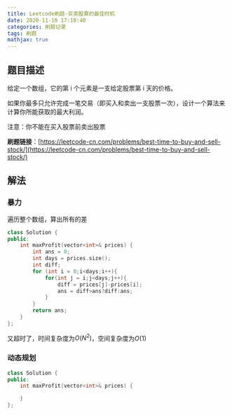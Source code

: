 ```yaml
---
title: Leetcode刷题-买卖股票的最佳时机
date: 2020-11-10 17:10:40
categories: 刷题记录
tags: 刷题
mathjax: true
---
```


## 题目描述

给定一个数组，它的第 i 个元素是一支给定股票第 i 天的价格。

如果你最多只允许完成一笔交易（即买入和卖出一支股票一次），设计一个算法来计算你所能获取的最大利润。

注意：你不能在买入股票前卖出股票

**刷题链接**：[https://leetcode-cn.com/problems/best-time-to-buy-and-sell-stock/](https://leetcode-cn.com/problems/best-time-to-buy-and-sell-stock/)

<!--more-->

## 解法

### 暴力

遍历整个数组，算出所有的差

```C++
class Solution {
public:
    int maxProfit(vector<int>& prices) {
        int ans = 0;
        int days = prices.size();
        int diff;
        for (int i = 0;i<days;i++){
            for(int j = i;j<days;j++){
                diff = prices[j]-prices[i];
                ans = diff>ans?diff:ans;
            }
        }
        return ans;
    }
};
```

又超时了，时间复杂度为$O(N^2)$，空间复杂度为$O(1)$

### 动态规划

```C++
class Solution {
public:
    int maxProfit(vector<int>& prices) {

    }
};
```
